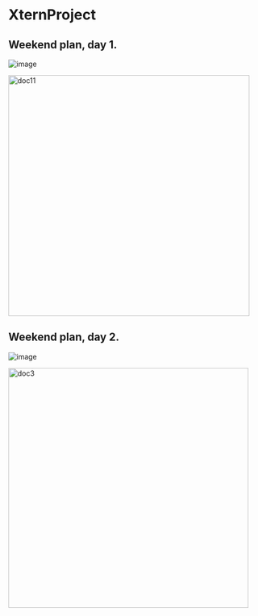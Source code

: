 # XternProject

## Weekend plan, day 1.
![image](https://github.com/thomaschilson/XternProject/assets/112500801/54e1b529-8b10-4885-ae86-eb7e87035033)

<img width="478" alt="doc11" src="https://github.com/thomaschilson/XternProject/assets/112500801/20274f5d-9e93-40fe-9d51-69ec514a9e37">

## Weekend plan, day 2.
 
![image](https://github.com/thomaschilson/XternProject/assets/112500801/7a8db68e-8ff8-43fe-9d62-4b3b7f52b3e3)

<img width="476" alt="doc3" src="https://github.com/thomaschilson/XternProject/assets/112500801/a19dbd7e-3818-4780-8f54-bd1a97166d9d">
